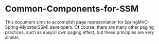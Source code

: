# Common-Components-for-SSM
This document aims to accomplish page representation for SpringMVC-Spring-Mybatis(SSM) developers. 
Of course, there are many other paging practices, such as easyUI own paging effect, but these principles are very similar.
